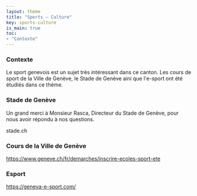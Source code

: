 ```yaml
---
layout: theme
title: "Sports – Culture"
key: sports-culture
is_main: true
toc:
- "Contexte"
---
```


### Contexte

Le sport genevois est un sujet très intéressant dans ce canton. Les cours de sport de la Ville de Genève, le Stade de Genève aini que l'e-sport ont été étudiés dans ce thème.

### Stade de Genève

Un grand merci à Monsieur Rasca, Directeur du Stade de Genève, pour nous avoir répondu à nos questions.

stade.ch

### Cours de la Ville de Genève

https://www.geneve.ch/fr/demarches/inscrire-ecoles-sport-ete

### Esport

https://geneva-e-sport.com/